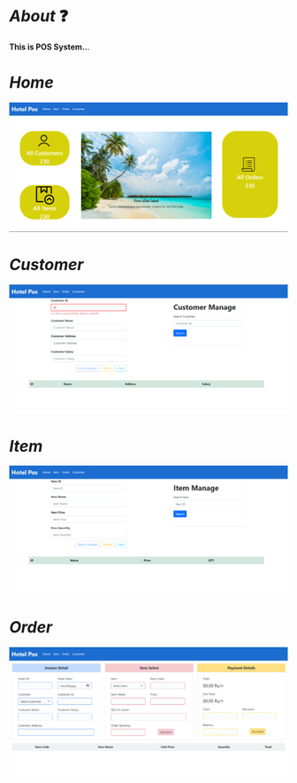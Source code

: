 # *About* ❓
**This is POS System..**.


# *Home*
![park](assests/PosSystem/Home.png)

# *Customer*
![park](assests/PosSystem/customer.png)

# *Item*
![park](assests/PosSystem/item.png)

# *Order*
![park](assests/PosSystem/Order.png)